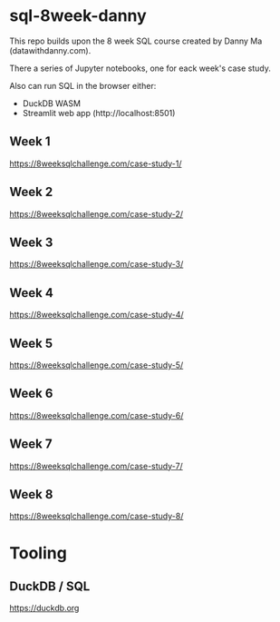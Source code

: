 # sql-8week-danny

This repo builds upon the 8 week SQL course created by Danny Ma (datawithdanny.com).

There a series of Jupyter notebooks, one for eack week's case study.

Also can run SQL in the browser either:
- DuckDB WASM
- Streamlit web app (http://localhost:8501)

## Week 1

https://8weeksqlchallenge.com/case-study-1/

## Week 2

https://8weeksqlchallenge.com/case-study-2/

## Week 3

https://8weeksqlchallenge.com/case-study-3/

## Week 4

https://8weeksqlchallenge.com/case-study-4/

## Week 5

https://8weeksqlchallenge.com/case-study-5/

## Week 6

https://8weeksqlchallenge.com/case-study-6/

## Week 7

https://8weeksqlchallenge.com/case-study-7/

## Week 8

https://8weeksqlchallenge.com/case-study-8/

# Tooling

## DuckDB / SQL

https://duckdb.org

